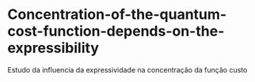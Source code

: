 # Concentration-of-the-quantum-cost-function-depends-on-the-expressibility


Estudo da influencia da expressividade na concentração da função custo
